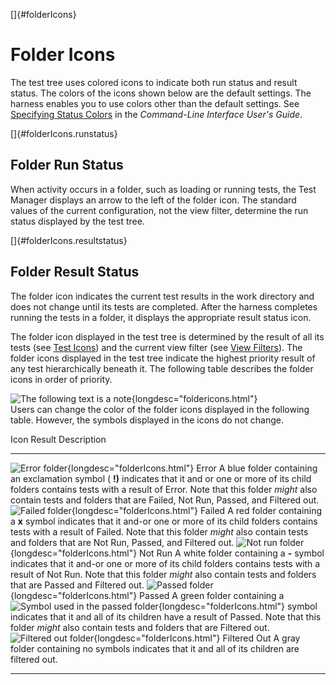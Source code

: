 
[]{#folderIcons}

# Folder Icons

The test tree uses colored icons to indicate both run status and result status. The colors of the
icons shown below are the default settings. The harness enables you to use colors other than the
default settings. See [Specifying Status Colors](../command/settingColors.html) in the *Command-Line
Interface User\'s Guide*.

[]{#folderIcons.runstatus}

## Folder Run Status

When activity occurs in a folder, such as loading or running tests, the Test Manager displays an
arrow to the left of the folder icon. The standard values of the current configuration, not the view
filter, determine the run status displayed by the test tree.

[]{#folderIcons.resultstatus}

## Folder Result Status

The folder icon indicates the current test results in the work directory and does not change until
its tests are completed. After the harness completes running the tests in a folder, it displays the
appropriate result status icon.

The folder icon displayed in the test tree is determined by the result of all its tests (see [Test
Icons](testIcons.html)) and the current view filter (see [View
Filters](../browse/viewFilters.html)). The folder icons displayed in the test tree indicate the
highest priority result of any test hierarchically beneath it. The following table describes the
folder icons in order of priority.

![The following text is a note](../../images/hg_note.gif){longdesc="foldericons.html"}\
Users can change the color of the folder icons displayed in the following table. However, the
symbols displayed in the icons do not change.

  Icon                                                                               Result         Description
  ---------------------------------------------------------------------------------- -------------- ----------------------------------------------------------------------------------------------------------------------------------------------------------------------------------------------------------------------------------------------------------------------------------------
  ![Error folder](../../images/blueFolder.gif){longdesc="folderIcons.html"}          Error          A blue folder containing an exclamation symbol ( **!)** indicates that it and or one or more of its child folders contains tests with a result of Error. Note that this folder *might* also contain tests and folders that are Failed, Not Run, Passed, and Filtered out.
  ![Failed folder](../../images/redFolder.gif){longdesc="folderIcons.html"}          Failed         A red folder containing a **x** symbol indicates that it and-or one or more of its child folders contains tests with a result of Failed. Note that this folder *might* also contain tests and folders that are Not Run, Passed, and Filtered out.
  ![Not run folder](../../images/whiteFolder.gif){longdesc="folderIcons.html"}       Not Run        A white folder containing a **-** symbol indicates that it and-or one or more of its child folders contains tests with a result of Not Run. Note that this folder *might* also contain tests and folders that are Passed and Filtered out.
  ![Passed folder](../../images/greenFolder.gif){longdesc="folderIcons.html"}        Passed         A green folder containing a ![Symbol used in the passed folder](../../images/checkMark.gif){longdesc="folderIcons.html"} symbol indicates that it and all of its children have a result of Passed. Note that this folder *might* also contain tests and folders that are Filtered out.
  ![Filtered out folder](../../images/grayFolder.gif){longdesc="folderIcons.html"}   Filtered Out   A gray folder containing no symbols indicates that it and all of its children are filtered out.

----------------------------------------------------------------------------------------------------


